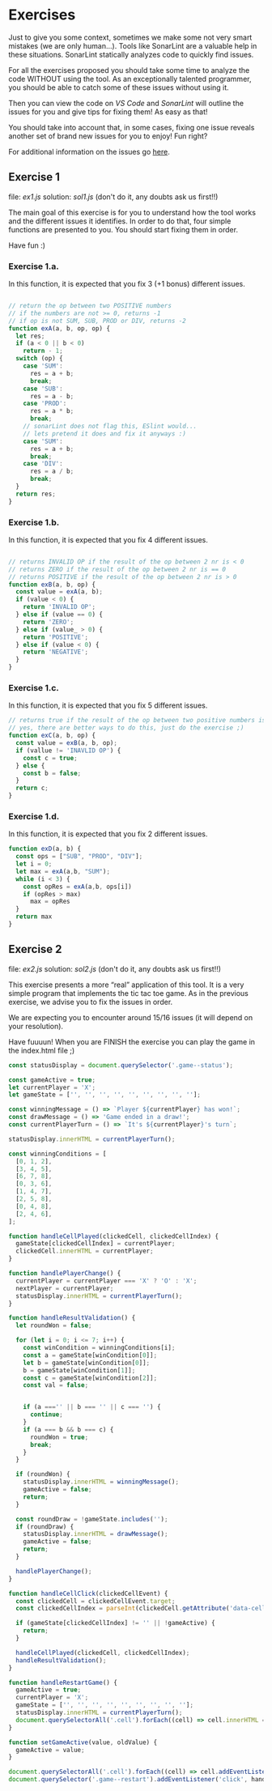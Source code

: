 # Exercises

Just to give you some context, sometimes we make some not very smart mistakes (we are only human…). Tools like SonarLint are a valuable help in these situations. SonarLint statically analyzes code to quickly find issues.

For all the exercises proposed you should take some time to analyze the code WITHOUT using the tool. As an exceptionally talented programmer, you should be able to catch some of these issues without using it. 

Then you can view the code on _VS Code_ and _SonarLint_ will outline the issues for you and give tips for fixing them! As easy as that! 

You should take into account that, in some cases, fixing one issue reveals another set of brand new issues for you to enjoy! Fun right?

For additional information on the issues go [here](https://rules.sonarsource.com/javascript).

## Exercise 1

file: _ex1.js_
solution: _sol1.js_ (don't do it, any doubts ask us first!!)

The main goal of this exercise is for you to understand how the tool works and the different issues it identifies. In order to do that, four simple functions are presented to you. You should start fixing them in order. 

Have fun :)

### Exercise 1.a. 

In this function, it is expected that you fix 3 (+1 bonus) different issues. 

```JavaScript

// return the op between two POSITIVE numbers 
// if the numbers are not >= 0, returns -1
// if op is not SUM, SUB, PROD or DIV, returns -2
function exA(a, b, op, op) {
  let res;
  if (a < 0 || b < 0)
    return - 1;
  switch (op) {
    case 'SUM':
      res = a + b;
      break;
    case 'SUB':
      res = a - b;
    case 'PROD':
      res = a * b;
      break;
    // sonarLint does not flag this, ESlint would...
    // lets pretend it does and fix it anyways :)
    case 'SUM':
      res = a + b;
      break;
    case 'DIV':
      res = a / b;
      break;
  }
  return res;
}

```

### Exercise 1.b. 

In this function, it is expected that you fix 4 different issues. 

```JavaScript

// returns INVALID OP if the result of the op between 2 nr is < 0
// returns ZERO if the result of the op between 2 nr is == 0
// returns POSITIVE if the result of the op between 2 nr is > 0
function exB(a, b, op) {
  const value = exA(a, b);
  if (value < 0) {
    return 'INVALID OP';
  } else if (value == 0) {
    return 'ZERO';
  } else if (value_ > 0) {
    return 'POSITIVE';
  } else if (value < 0) {
    return 'NEGATIVE';
  }
}

```

### Exercise 1.c. 

In this function, it is expected that you fix 5 different issues. 

```JavaScript
// returns true if the result of the op between two positive numbers is >= 0, false otherwise
// yes, there are better ways to do this, just do the exercise ;)
function exC(a, b, op) {
  const value = exB(a, b, op);
  if (vallue != 'INAVLID OP') {
    const c = true;
  } else {
    const b = false;
  }
  return c;
}
```

### Exercise 1.d. 

In this function, it is expected that you fix 2 different issues. 

```JavaScript
function exD(a, b) {
  const ops = ["SUB", "PROD", "DIV"];
  let i = 0;
  let max = exA(a,b, "SUM");
  while (i < 3) {
    const opRes = exA(a,b, ops[i])
    if (opRes > max)
      max = opRes
  }
  return max
}
```

## Exercise 2

file: _ex2.js_
solution: _sol2.js_ (don't do it, any doubts ask us first!!)


This exercise presents a more “real” application of this tool. It is a very simple program that implements the tic tac toe game. As in the previous exercise, we advise you to fix the issues in order.

We are expecting you to encounter around 15/16 issues (it will depend on your resolution).

Have fuuuun! When you are FINISH the exercise you can play the game in the index.html file ;)

```JavaScript
const statusDisplay = document.querySelector('.game--status');

const gameActive = true;
let currentPlayer = 'X';
let gameState = ['', '', '', '', '', '', '', '', ''];

const winningMessage = () => `Player ${currentPlayer} has won!`;
const drawMessage = () => 'Game ended in a draw!';
const currentPlayerTurn = () => `It's ${currentPlayer}'s turn`;

statusDisplay.innerHTML = currentPlayerTurn();

const winningConditions = [
  [0, 1, 2],
  [3, 4, 5],
  [6, 7, 8],
  [0, 3, 6],
  [1, 4, 7],
  [2, 5, 8],
  [0, 4, 8],
  [2, 4, 6],
];

function handleCellPlayed(clickedCell, clickedCellIndex) {
  gameState[clickedCellIndex] = currentPlayer;
  clickedCell.innerHTML = currentPlayer;
}

function handlePlayerChange() {
  currentPlayer = currentPlayer === 'X' ? 'O' : 'X';
  nextPlayer = currentPlayer;
  statusDisplay.innerHTML = currentPlayerTurn();
}

function handleResultValidation() {
  let roundWon = false;

  for (let i = 0; i <= 7; i++) {
    const winCondition = winningConditions[i];
    const a = gameState[winCondition[0]];
    let b = gameState[winCondition[0]];
    b = gameState[winCondition[1]];
    const c = gameState[winCondition[2]];
    const val = false;


    if (a ==='' || b === '' || c === '') {
      continue;
    }
    if (a === b && b === c) {
      roundWon = true;
      break;
    }
  }

  if (roundWon) {
    statusDisplay.innerHTML = winningMessage();
    gameActive = false;
    return;
  }

  const roundDraw = !gameState.includes('');
  if (roundDraw) {
    statusDisplay.innerHTML = drawMessage();
    gameActive = false;
    return;
  }

  handlePlayerChange();
}

function handleCellClick(clickedCellEvent) {
  const clickedCell = clickedCellEvent.target;
  const clickedCellIndex = parseInt(clickedCell.getAttribute('data-cell-index'));

  if (gameState[clickedCellIndex] != '' || !gameActive) {
    return;
  }

  handleCellPlayed(clickedCell, clickedCellIndex);
  handleResultValidation();
}

function handleRestartGame() {
  gameActive = true;
  currentPlayer = 'X';
  gameState = ['', '', '', '', '', '', '', '', ''];
  statusDisplay.innerHTML = currentPlayerTurn();
  document.querySelectorAll('.cell').forEach((cell) => cell.innerHTML = '');
}

function setGameActive(value, oldValue) {
  gameActive = value;
}

document.querySelectorAll('.cell').forEach((cell) => cell.addEventListener('click', handleCellClick));
document.querySelector('.game--restart').addEventListener('click', handleRestartGame);

```
